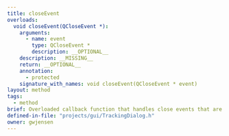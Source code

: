 ```yaml
---
title: closeEvent
overloads:
  void closeEvent(QCloseEvent *):
    arguments:
      - name: event
        type: QCloseEvent *
        description: __OPTIONAL__
    description: __MISSING__
    return: __OPTIONAL__
    annotation:
      - protected
    signature_with_names: void closeEvent(QCloseEvent * event)
layout: method
tags:
  - method
brief: Overloaded callback function that handles close events that are caught.
defined-in-file: "projects/gui/TrackingDialog.h"
owner: gwjensen
---
```

